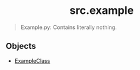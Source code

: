 <div align="center">
  
  # src.example
  
</div>

> Example.py: Contains literally nothing.

## Objects

- [ExampleClass](#src)
